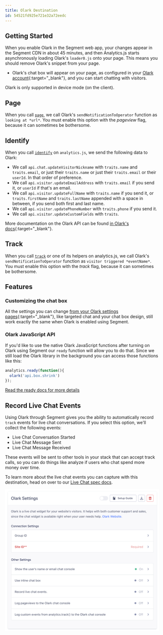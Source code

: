 ```yaml
---
title: Olark Destination
id: 54521fd925e721e32a72eedc
---
```

## Getting Started

When you enable Olark in the Segment web app, your changes appear in the Segment CDN in about 45 minutes, and then Analytics.js starts asynchronously loading Olark's `loader0.js` onto your page. This means you should remove Olark's snippet from your page.
+ Olark's chat box will appear on your page, as configured in your [Olark account](http://www.olark.com/?r=qhl4tltg){:target="_blank"}, and you can start chatting with visitors.

Olark is only supported in device mode (on the client).


## Page

When you call [`page`](/docs/connections/spec/page/), we call Olark's `sendNotificationToOperator` function as `looking at *url*`. You must enable this option with the *pageview* flag, because it can sometimes be bothersome.


## Identify

When you call [`identify`](/docs/connections/spec/identify/) on `analytics.js`, we send the following data to Olark:

* We call `api.chat.updateVisitorNickname` with `traits.name` and `traits.email`, or just their `traits.name` or just their `traits.email` or their `userId`. In that order of preference.
* We call `api.visitor.updateEmailAddress` with `traits.email` if you send it, or `userId` if that's an email.
* We call `api.visitor.updateFullName` with `traits.name` if you send it, or `traits.firstName` and `traits.lastName` appended with a space in between, if you send both first and last name.
* We call `api.visitor.updatePhoneNumber` with `traits.phone` if you send it.
* We call `api.visitor.updateCustomFields` with `traits`.

More documentation on the Olark API can be found [in Olark's docs](https://www.olark.com/api){:target="_blank"}.

## Track

When you call [`track`](/docs/connections/spec/track/) or one of its helpers on analytics.js, we call Olark's `sendNotificationToOperator` function as `visitor triggered *eventName*`. You must enable this option with the *track* flag, because it can sometimes be bothersome.


## Features

### Customizing the chat box

All the settings you can change [from your Olark settings pages](https://www.olark.com/help/customize){:target="_blank"}, like targeted chat and your chat box design, still work exactly the same when Olark is enabled using Segment.

### Olark JavaScript API

If you'd like to use the native Olark JavaScript functions after turning on Olark using Segment our `ready` function will allow you to do that. Since we still load the Olark library in the background you can access those functions like this:

```js
analytics.ready(function(){
  olark('api.box.shrink')
});
```

[Read the ready docs for more details](/docs/connections/sources/catalog/libraries/website/javascript/#ready)



## Record Live Chat Events

Using Olark through Segment gives you the ability to automatically record `track` events for live chat conversations. If you select this option, we'll collect the following events:

* Live Chat Conversation Started
* Live Chat Message Sent
* Live Chat Message Received

These events will be sent to other tools in your stack that can accept track calls, so you can do things like analyze if users who chat spend more money over time.

To learn more about the live chat events you can capture with this destination, head on over to our [Live Chat spec docs](/docs/connections/spec/live-chat/).

![Turn on Olark](images/olarklivechat.png)
